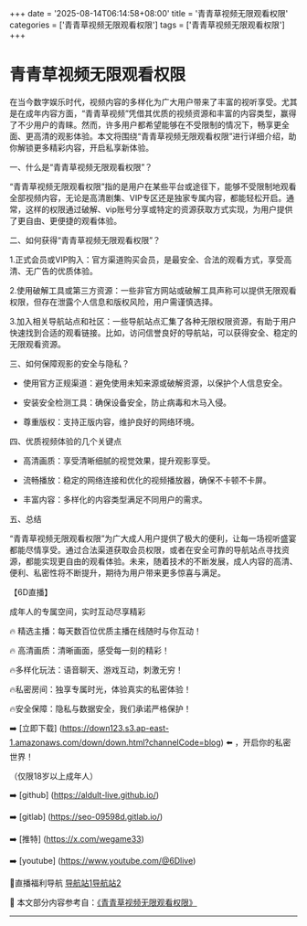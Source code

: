 +++
date = '2025-08-14T06:14:58+08:00'
title = '青青草视频无限观看权限'
categories = ['青青草视频无限观看权限']
tags = ['青青草视频无限观看权限']
+++

# 青青草视频无限观看权限

在当今数字娱乐时代，视频内容的多样化为广大用户带来了丰富的视听享受。尤其是在成年内容方面，“青青草视频”凭借其优质的视频资源和丰富的内容类型，赢得了不少用户的青睐。然而，许多用户都希望能够在不受限制的情况下，畅享更全面、更高清的观影体验。本文将围绕“青青草视频无限观看权限”进行详细介绍，助你解锁更多精彩内容，开启私享新体验。

一、什么是“青青草视频无限观看权限”？

“青青草视频无限观看权限”指的是用户在某些平台或途径下，能够不受限制地观看全部视频内容，无论是高清剧集、VIP专区还是独家专属内容，都能轻松开启。通常，这样的权限通过破解、vip账号分享或特定的资源获取方式实现，为用户提供了更自由、更便捷的观看体验。

二、如何获得“青青草视频无限观看权限”？

1.正式会员或VIP购入：官方渠道购买会员，是最安全、合法的观看方式，享受高清、无广告的优质体验。

2.使用破解工具或第三方资源：一些非官方网站或破解工具声称可以提供无限观看权限，但存在泄露个人信息和版权风险，用户需谨慎选择。

3.加入相关导航站点和社区：一些导航站点汇集了各种无限权限资源，有助于用户快速找到合适的观看链接。比如，访问信誉良好的导航站，可以获得安全、稳定的无限观看资源。

三、如何保障观影的安全与隐私？

- 使用官方正规渠道：避免使用未知来源或破解资源，以保护个人信息安全。

- 安装安全检测工具：确保设备安全，防止病毒和木马入侵。

- 尊重版权：支持正版内容，维护良好的网络环境。

四、优质视频体验的几个关键点

- 高清画质：享受清晰细腻的视觉效果，提升观影享受。

- 流畅播放：稳定的网络连接和优化的视频播放器，确保不卡顿不卡屏。

- 丰富内容：多样化的内容类型满足不同用户的需求。

五、总结

“青青草视频无限观看权限”为广大成人用户提供了极大的便利，让每一场视听盛宴都能尽情享受。通过合法渠道获取会员权限，或者在安全可靠的导航站点寻找资源，都能实现更自由的观看体验。未来，随着技术的不断发展，成人内容的高清、便利、私密性将不断提升，期待为用户带来更多惊喜与满足。

【6D直播】

成年人的专属空间，实时互动尽享精彩

🔥 精选主播：每天数百位优质主播在线随时与你互动！

🔥 高清画质：清晰画面，感受每一刻的精彩！

🔥多样化玩法：语音聊天、游戏互动，刺激无穷！

🔥私密房间：独享专属时光，体验真实的私密体验！

🔥安全保障：隐私与数据安全，我们承诺严格保护！

➡️ [立即下载] (https://down123.s3.ap-east-1.amazonaws.com/down/down.html?channelCode=blog) ⬅️ ，开启你的私密世界！

（仅限18岁以上成年人）

➡️ [github] (https://aldult-live.github.io/)

➡️ [gitlab] (https://seo-09598d.gitlab.io/)

➡️ [推特] (https://x.com/wegame33)

➡️ [youtube] (https://www.youtube.com/@6Dlive)

🔞直播福利导航   [导航站1](https://webstack-86085a.gitlab.io/)[导航站2](https://onlygit123-2.github.io/)


📘 本文部分内容参考自：[《青青草视频无限观看权限》](https://webstack-hugo-19.pages.dev/)

---
